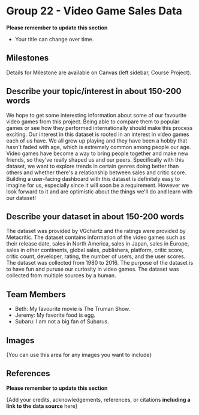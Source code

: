 # Group 22 - Video Game Sales Data

**Please remember to update this section**

- Your title can change over time.

## Milestones

Details for Milestone are available on Canvas (left sidebar, Course Project).

## Describe your topic/interest in about 150-200 words


We hope to get some interesting information about some of our favourite video games from this project. Being able to compare them to popular games or see how they performed internationally should make this process exciting. Our interest in this dataset is rooted in an interest in video games each of us have. We all grew up playing and they have been a hobby that hasn't faded with age, which is extremely common among people our age. Video games have become a way to bring people together and make new friends, so they've really shaped us and our peers. Specifically with this dataset, we want to explore  trends in certain genres doing better than others and whether there's a relationship between sales and critic score. Building a user-facing dashboard with this dataset is definitely easy to imagine for us, especially since it will soon be a requirement. However we look forward to it and are optimistic about the things we'll do and learn with our dataset!

## Describe your dataset in about 150-200 words


The dataset was provided by VGchartz and the ratings were provided by Metacritic. The dataset contains information of the video games such as their release date, sales in North America, sales in Japan, sales in Europe, sales in other continents, global sales, publishers, platform, critic score, critic count, developer, rating, the number of users, and the user scores. The dataset was collected from 1980 to 2016. The purpose of the dataset is to have fun and puruse our curiosity in video games. The dataset was collected from multiple sources by a human. 

## Team Members


- Beth: My favourite movie is The Truman Show.
- Jeremy: My favorite food is egg.
- Subaru: I am not a big fan of Subarus.

## Images


{You can use this area for any images you want to include}


## References

**Please remember to update this section**

{Add your credits, acknowledgements, references, or citations **including a link to the data source** here}




